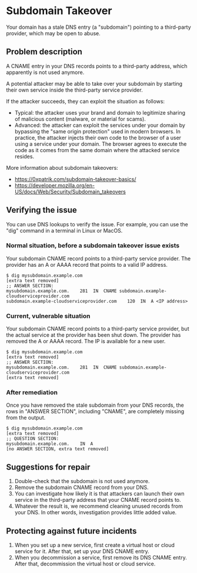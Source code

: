 # Subdomain Takeover

Your domain has a stale DNS entry (a "subdomain") pointing to a third-party provider, which may be open to abuse.

## Problem description

A CNAME entry in your DNS records points to a third-party address, which apparently is not used anymore. 

A potential attacker may be able to take over your subdomain by starting their own service inside the third-party service provider.

If the attacker succeeds, they can exploit the situation as follows:
 * Typical: the attacker uses your brand and domain to legitimize sharing of malicious content (malware, or material for scams).
 * Advanced: the attacker can exploit the services under your domain by bypassing the "same origin protection" used in modern browsers. In practice, the attacker injects their own code to the browser of a user using a service under your domain. The browser agrees to execute the code as it comes from the same domain where the attacked service resides.

More information about subdomain takeovers: 
 * https://0xpatrik.com/subdomain-takeover-basics/
 * https://developer.mozilla.org/en-US/docs/Web/Security/Subdomain_takeovers

## Verifying the issue

You can use DNS lookups to verify the issue. For example, you can use the "dig" command in a terminal in Linux or MacOS.

### Normal situation, before a subdomain takeover issue exists

Your subdomain CNAME record points to a third-party service provider. The provider has an A or AAAA record that points to a valid IP address.
```
$ dig mysubdomain.example.com
[extra text removed]
;; ANSWER SECTION:
mysubdomain.example.com.    281  IN  CNAME subdomain.example-cloudserviceprovider.com
subdomain.example-cloudserviceprovider.com    120  IN  A <IP address>
```

### Current, vulnerable situation

Your subdomain CNAME record points to a third-party service provider, but the actual service at the provider has been shut down. The provider has removed the A or AAAA record. The IP is available for a new user.
```
$ dig mysubdomain.example.com
[extra text removed]
;; ANSWER SECTION:
mysubdomain.example.com.    281  IN  CNAME subdomain.example-cloudserviceprovider.com
[extra text removed]
```

### After remediation

Once you have removed the stale subdomain from your DNS records, the rows in "ANSWER SECTION", including "CNAME", are completely missing from the output.
```
$ dig mysubdomain.example.com
[extra text removed]
;; QUESTION SECTION:
mysubdomain.example.com.    IN  A
[no ANSWER SECTION, extra text removed]
```

## Suggestions for repair

1. Double-check that the subdomain is not used anymore.
2. Remove the subdomain CNAME record from your DNS.
3. You can investigate how likely it is that attackers can launch their own service in the third-party address that your CNAME record points to. 
4. Whatever the result is, we recommend cleaning unused records from your DNS. In other words, investigation provides little added value.

## Protecting against future incidents

1. When you set up a new service, first create a virtual host or cloud service for it. After that, set up your DNS CNAME entry. 
2. When you decommission a service, first remove its DNS CNAME entry. After that, decommission the virtual host or cloud service. 
